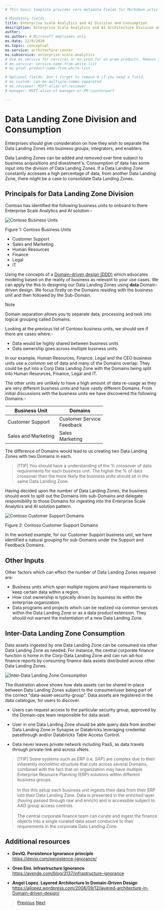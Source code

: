 ```yaml
---
# This basic template provides core metadata fields for Markdown articles on docs.microsoft.com.

# Mandatory fields.
title: Enterprise Scale Analytics and AI Division and Consumption
description: Enterprise Scale Analytics and AI Architecture Division and Consumption
author:
ms.author: # Microsoft employees only
ms.date: 12/8/2020
ms.topic: conceptual
ms.service: architecture-center
ms.subservice: enterprise-scale-analytics
# Use ms.service for services or ms.prod for on-prem products. Remove the # before the relevant field.
# ms.service: service-name-from-white-list
# ms.prod: product-name-from-white-list

# Optional fields. Don't forget to remove # if you need a field.
# ms.custom: can-be-multiple-comma-separated
# ms.reviewer: MSFT-alias-of-reviewer
# manager: MSFT-alias-of-manager-or-PM-counterpart

---
```

# Data Landing Zone Division and Consumption

Enterprises should give consideration on how they wish to separate the Data Landing Zones into business groups, integrators, and enablers.

Data Landing Zones can be added and removed over time subject to business acquisitions and divestment's. Consumption of data has some input into the division of Data Landing Zones. If a Data Landing Zone constantly accesses a high percentage of data, from another Data Landing Zone, there might be a case to consolidate Data Landing Zones.

## Principals for Data Landing Zone Division

Contoso has identified the following business units to onboard to there Enterprise Scale Analytics and AI solution:-

![Contoso Business Units](../images/contosobu.png)

Figure 1: Contoso Business Units

- Customer Support
- Sales and Marketing
- Human Resources
- Finance
- Legal
- IT

Using the concepts of a [Domain-driven design (DDD)](https://docs.microsoft.com/dotnet/architecture/microservices/microservice-ddd-cqrs-patterns/ddd-oriented-microservice) which advocates modeling based on the reality of business as relevant to your use cases. We can apply the this to designing our Data Landing Zones using **data** Domain-driven design. We focus firstly on the Domains residing with the business unit and then followed by the Sub-Domain.

> [!NOTE]
Domain separation allows you to separate data, processing and task into logical grouping called Domains.

Looking at the previous list of Contoso business units, we should see if there are cases where:-

- Data would be highly shared between business units
- Data ownership goes across multiple business units.

In our example, Human Resources, Finance, Legal and the CEO business units use a common set of data and many of the Domains overlap. They could be put into a Corp Data Landing Zone with the Domains being split into Human Resources, Finance, Legal and IT.

The other units are unlikely to have a high amount of data re-usage as they are very different business units and have vastly different Domains. From initial discussions with the business units we have discovered the following Domains:-

| Business Unit       | Domains                         |
|---------------------|--------------------------------------|
| Customer Support    | Customer Service <br> Feedback           |
| Sales and Marketing | Sales <br> Marketing                     |

The difference of Domains would lead to us creating two Data Landing Zones with two Domains in each.

> [!TIP] You should have a understanding of the % crossover of data requirements for each business unit. The higher the % of data crossover then the more likely the business units should sit in the same Data Landing Zone.

Having decided upon the number of Data Landing Zones, the business should work to split out the Domains into sub-Domains and delegate responsibility to those Domains for ingesting into the Enterprise Scale Analytics and AI solution pattern.

![Contoso Customer Support Domains](../images/contosobusubdomain.png)

Figure 2: Contoso Customer Support Domains

In the worked example, for our Customer Support business unit, we have identified a natural grouping for sub-Domains under the Support and Feedback Domains.

## Other Inputs

Other factors which can effect the number of Data Landing Zones required are:

- Business units which span multiple regions and have requirements to keep certain data within a region.
- How cost ownership is typically driven by business its within the enterprise organization.
- Data programs and projects which can be realized via common services within the Data Landing Zone or as a data product extension. They should not warrant the instantiation of a new Data Landing Zone.

## Inter-Data Landing Zone Consumption

Data assets ingested by one Data Landing Zone can be consumed via other Data Landing Zone as needed. For instance, the central corporate finance function is home in the Corp-Data Landing Zone and can run ad-hoc finance reports by consuming finance data assets distributed across other Data Landing Zones.

![Inter-Data Landing Zone Consumption](../images/internodeconsumption.png)

The illustration above shows how data assets can be shared in-place between Data Landing Zones subject to the consumer/user being part of the correct "data-asset-security-group". Data assets are registered in the data catalogue, for users to discover.

- Users can request access to the particular security group, approved by the Domain-ops team responsible for data asset.

- User in one Data Landing Zone should be able query data from another Data Landing Zone in Synapse or Databricks leveraging credential passthrough and/or Databricks Table Access Control.

- Data never leaves private network including PaaS, as data travels through private-link and across vNets.

> [!TIP] Some systems such as ERP (i.e. SAP) are complex due to their inherently monolithic structure that cuts across several Domains, combined with the fact that an organization may have multiple Enterprise Resource Planning (ERP) solutions within different business groups. \
\
In this this setup each business unit ingests their data from their ERP into their Data Landing Zone. Data is presented in the enriched layer (having passed through raw and enrich) and is accessible subject to AAD group access controls.  \
\
The central corporate finance team can curate and ingest the finance objects into a single curated data asset conducive to their requirements in the corporate Data Landing Zone.

## Additional resources

- **DevIQ. Persistence Ignorance principle** \
  <https://deviq.com/persistence-ignorance/>

- **Oren Eini. Infrastructure Ignorance** \
  <https://ayende.com/blog/3137/infrastructure-ignorance>

- **Angel Lopez. Layered Architecture In Domain-Driven Design** \
  <https://ajlopez.wordpress.com/2008/09/12/layered-architecture-in-Domain-driven-design/>

>[Previous](02-esa-ai-teams.md)
>[Next](04-policy.md)
